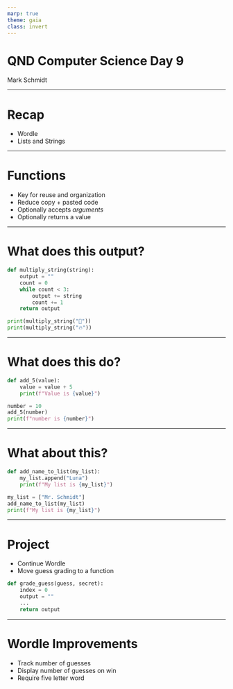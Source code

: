 ```yaml
---
marp: true
theme: gaia
class: invert
---
```


# QND Computer Science Day 9
Mark Schmidt

--- 

# Recap 

- Wordle
- Lists and Strings

--- 

# Functions

- Key for reuse and organization
- Reduce copy + pasted code
- Optionally accepts *arguments* 
- Optionally returns a value

<!-- -->
<!-- Print is a function that does not return a value! -->
<!-- Input is a function that does not require arguments -->

---

# What does this output?

```python
def multiply_string(string):
    output = ""
    count = 0
    while count < 3:
        output += string
        count += 1
    return output

print(multiply_string("🚀"))
print(multiply_string("🔥"))
```

<!-- -->

<!-- This is a contrived example -->

---

# What does this do?

```python
def add_5(value):
    value = value + 5
    print(f"Value is {value}")

number = 10
add_5(number)
print(f"number is {number}")
```
<!-- -->
<!-- add_5 replaces the value are *replacing* value, but that does not affect my_value -->

---

# What about this?

```python
def add_name_to_list(my_list):
    my_list.append("Luna")
    print(f"My list is {my_list}")

my_list = ["Mr. Schmidt"]
add_name_to_list(my_list)
print(f"My list is {my_list}")
```

---

# Project

- Continue Wordle
- Move guess grading to a function
```python
def grade_guess(guess, secret):
    index = 0
    output = ""
    ...
    return output
```

---

# Wordle Improvements

- Track number of guesses
- Display number of guesses on win
- Require five letter word